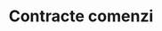 ---
title: Contracte comenzi
layout: home
nav_order: 6
has_children: true
permalink: /Contracte/Contracte-comenzi
---